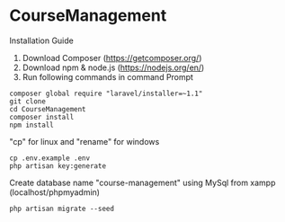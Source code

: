 # CourseManagement
Installation Guide
1. Download Composer (https://getcomposer.org/)
2. Download npm & node.js (https://nodejs.org/en/)
2. Run following commands in command Prompt
```
composer global require "laravel/installer=~1.1"
git clone 
cd CourseManagement
composer install
npm install

```
"cp" for linux and "rename" for windows

```
cp .env.example .env
php artisan key:generate
```
Create database name "course-management" using MySql from xampp (localhost/phpmyadmin)

```
php artisan migrate --seed
```
